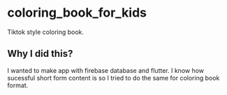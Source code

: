 # coloring_book_for_kids

Tiktok style coloring book.

## Why I did this?
I wanted to make app with firebase database and flutter. I know how sucessful short form content is so I tried to do the same for coloring book format.
